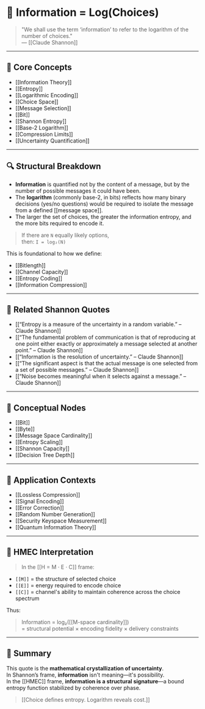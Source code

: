 # 🧮 Information = Log(Choices)

> "We shall use the term ‘information’ to refer to the logarithm of the number of choices."  
> — [[Claude Shannon]]

---

## 🧠 Core Concepts

- [[Information Theory]]
- [[Entropy]]
- [[Logarithmic Encoding]]
- [[Choice Space]]
- [[Message Selection]]
- [[Bit]]
- [[Shannon Entropy]]
- [[Base-2 Logarithm]]
- [[Compression Limits]]
- [[Uncertainty Quantification]]

---

## 🔍 Structural Breakdown

- **Information** is quantified not by the content of a message, but by the number of possible messages it could have been.
- The **logarithm** (commonly base-2, in bits) reflects how many binary decisions (yes/no questions) would be required to isolate the message from a defined [[message space]].
- The larger the set of choices, the greater the information entropy, and the more bits required to encode it.

> If there are `N` equally likely options,  
> then: `I = log₂(N)`

This is foundational to how we define:

- [[Bitlength]]
- [[Channel Capacity]]
- [[Entropy Coding]]
- [[Information Compression]]

---

## 🔗 Related Shannon Quotes

- [[“Entropy is a measure of the uncertainty in a random variable.” – Claude Shannon]]
- [[“The fundamental problem of communication is that of reproducing at one point either exactly or approximately a message selected at another point.” – Claude Shannon]]
- [[“Information is the resolution of uncertainty.” – Claude Shannon]]
- [[“The significant aspect is that the actual message is one selected from a set of possible messages.” – Claude Shannon]]
- [[“Noise becomes meaningful when it selects against a message.” – Claude Shannon]]

---

## 📂 Conceptual Nodes

- [[Bit]]
- [[Byte]]
- [[Message Space Cardinality]]
- [[Entropy Scaling]]
- [[Shannon Capacity]]
- [[Decision Tree Depth]]

---

## 📏 Application Contexts

- [[Lossless Compression]]
- [[Signal Encoding]]
- [[Error Correction]]
- [[Random Number Generation]]
- [[Security Keyspace Measurement]]
- [[Quantum Information Theory]]

---

## 🧬 HMEC Interpretation

> In the [[H = M · E · C]] frame:

- `[[M]]` = the structure of selected choice
- `[[E]]` = energy required to encode choice
- `[[C]]` = channel's ability to maintain coherence across the choice spectrum

Thus:

> Information = log₂([[M-space cardinality]])  
> = structural potential × encoding fidelity × delivery constraints

---

## 🧩 Summary

This quote is the **mathematical crystallization of uncertainty**.  
In Shannon’s frame, **information** isn't meaning—it's possibility.  
In the [[HMEC]] frame, **information is a structural signature**—a bound entropy function stabilized by coherence over phase.

> [[Choice defines entropy. Logarithm reveals cost.]]
